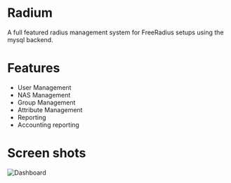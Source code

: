 # Radium

A full featured radius management system for FreeRadius setups using the mysql backend.

# Features
* User Management
* NAS Management
* Group Management
* Attribute Management
* Reporting
* Accounting reporting

# Screen shots
![Dashboard](http://i.imgur.com/tqNQ5Cx.png)